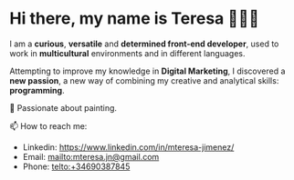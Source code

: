 # Hi there, my name is Teresa 👩🏻‍💻

I am a **curious**, **versatile** and **determined front-end developer**, used to work in **multicultural** environments and in different languages.

Attempting to improve my knowledge in **Digital Marketing**, I discovered a **new passion**, a new way of combining my creative and analytical skills: **programming**.

🎨 Passionate about painting. 

📫 How to reach me:
- Linkedin:  https://www.linkedin.com/in/mteresa-jimenez/
- Email: <mailto:mteresa.jn@gmail.com>
- Phone: <telto:+34690387845>
